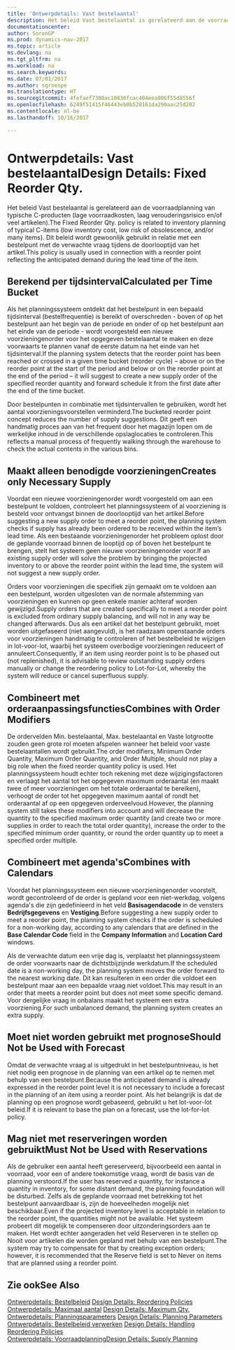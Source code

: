 ```yaml
---
title: 'Ontwerpdetails: Vast bestelaantal'
description: Het beleid Vast bestelaantal is gerelateerd aan de voorraadplanning van typische C-producten (lage voorraadkosten, laag verouderingsrisico en/of veel artikelen). Dit beleid wordt gewoonlijk gebruikt in relatie met een bestelpunt met de verwachte vraag tijdens de doorlooptijd van het artikel.
documentationcenter: 
author: SorenGP
ms.prod: dynamics-nav-2017
ms.topic: article
ms.devlang: na
ms.tgt_pltfrm: na
ms.workload: na
ms.search.keywords: 
ms.date: 07/01/2017
ms.author: sgroespe
ms.translationtype: HT
ms.sourcegitcommit: 4fefaef7380ac10836fcac404eea006f55d8556f
ms.openlocfilehash: 6249f51415f46443eb0b528161da290aac25d202
ms.contentlocale: nl-be
ms.lasthandoff: 10/16/2017

---
```

# <a name="design-details-fixed-reorder-qty"></a><span data-ttu-id="79ecd-104">Ontwerpdetails: Vast bestelaantal</span><span class="sxs-lookup"><span data-stu-id="79ecd-104">Design Details: Fixed Reorder Qty.</span></span>
<span data-ttu-id="79ecd-105">Het beleid Vast bestelaantal is gerelateerd aan de voorraadplanning van typische C-producten (lage voorraadkosten, laag verouderingsrisico en/of veel artikelen).</span><span class="sxs-lookup"><span data-stu-id="79ecd-105">The Fixed Reorder Qty. policy is related to inventory planning of typical C-items (low inventory cost, low risk of obsolescence, and/or many items).</span></span> <span data-ttu-id="79ecd-106">Dit beleid wordt gewoonlijk gebruikt in relatie met een bestelpunt met de verwachte vraag tijdens de doorlooptijd van het artikel.</span><span class="sxs-lookup"><span data-stu-id="79ecd-106">This policy is usually used in connection with a reorder point reflecting the anticipated demand during the lead time of the item.</span></span>  

## <a name="calculated-per-time-bucket"></a><span data-ttu-id="79ecd-107">Berekend per tijdsinterval</span><span class="sxs-lookup"><span data-stu-id="79ecd-107">Calculated per Time Bucket</span></span>  
 <span data-ttu-id="79ecd-108">Als het planningssysteem ontdekt dat het bestelpunt in een bepaald tijdsinterval (bestelfrequentie) is bereikt of overschreden - boven of op het bestelpunt aan het begin van de periode en onder of op het bestelpunt aan het einde van de periode - wordt voorgesteld een nieuwe voorzieningenorder voor het opgegeven bestelaantal te maken en deze voorwaarts te plannen vanaf de eerste datum na het einde van het tijdsinterval.</span><span class="sxs-lookup"><span data-stu-id="79ecd-108">If the planning system detects that the reorder point has been reached or crossed in a given time bucket (reorder cycle) – above or on the reorder point at the start of the period and below or on the reorder point at the end of the period – it will suggest to create a new supply order of the specified reorder quantity and forward schedule it from the first date after the end of the time bucket.</span></span>  

 <span data-ttu-id="79ecd-109">Door bestelpunten in combinatie met tijdsintervallen te gebruiken, wordt het aantal voorzieningsvoorstellen verminderd.</span><span class="sxs-lookup"><span data-stu-id="79ecd-109">The bucketed reorder point concept reduces the number of supply suggestions.</span></span> <span data-ttu-id="79ecd-110">Dit geeft een handmatig proces aan van het frequent door het magazijn lopen om de werkelijke inhoud in de verschillende opslaglocaties te controleren.</span><span class="sxs-lookup"><span data-stu-id="79ecd-110">This reflects a manual process of frequently walking through the warehouse to check the actual contents in the various bins.</span></span>  

## <a name="creates-only-necessary-supply"></a><span data-ttu-id="79ecd-111">Maakt alleen benodigde voorzieningen</span><span class="sxs-lookup"><span data-stu-id="79ecd-111">Creates only Necessary Supply</span></span>  
 <span data-ttu-id="79ecd-112">Voordat een nieuwe voorzieningenorder wordt voorgesteld om aan een bestelpunt te voldoen, controleert het planningssysteem of al voorziening is besteld voor ontvangst binnen de doorlooptijd van het artikel.</span><span class="sxs-lookup"><span data-stu-id="79ecd-112">Before suggesting a new supply order to meet a reorder point, the planning system checks if supply has already been ordered to be received within the item’s lead time.</span></span> <span data-ttu-id="79ecd-113">Als een bestaande voorzieningenorder het probleem oplost door de geplande voorraad binnen de looptijd op of boven het bestelpunt te brengen, stelt het systeem geen nieuwe voorzieningenorder voor.</span><span class="sxs-lookup"><span data-stu-id="79ecd-113">If an existing supply order will solve the problem by bringing the projected inventory to or above the reorder point within the lead time, the system will not suggest a new supply order.</span></span>  

 <span data-ttu-id="79ecd-114">Orders voor voorzieningen die specifiek zijn gemaakt om te voldoen aan een bestelpunt, worden uitgesloten van de normale afstemming van voorzieningen en kunnen op geen enkele manier achteraf worden gewijzigd.</span><span class="sxs-lookup"><span data-stu-id="79ecd-114">Supply orders that are created specifically to meet a reorder point is excluded from ordinary supply balancing, and will not in any way be changed afterwards.</span></span> <span data-ttu-id="79ecd-115">Dus als een artikel dat het bestelpunt gebruikt, moet worden uitgefaseerd (niet aangevuld), is het raadzaam openstaande orders voor voorzieningen handmatig te controleren of het bestelbeleid te wijzigen in lot-voor-lot, waarbij het systeem overbodige voorzieningen reduceert of annuleert.</span><span class="sxs-lookup"><span data-stu-id="79ecd-115">Consequently, if an item using reorder point is to be phased out (not replenished), it is advisable to review outstanding supply orders manually or change the reordering policy to Lot-for-Lot, whereby the system will reduce or cancel superfluous supply.</span></span>  

## <a name="combines-with-order-modifiers"></a><span data-ttu-id="79ecd-116">Combineert met orderaanpassingsfuncties</span><span class="sxs-lookup"><span data-stu-id="79ecd-116">Combines with Order Modifiers</span></span>  
 <span data-ttu-id="79ecd-117">De ordervelden Min. bestelaantal, Max. bestelaantal en Vaste lotgrootte zouden geen grote rol moeten afspelen wanneer het beleid voor vaste bestelaantallen wordt gebruikt.</span><span class="sxs-lookup"><span data-stu-id="79ecd-117">The order modifiers, Minimum Order Quantity, Maximum Order Quantity, and Order Multiple, should not play a big role when the fixed reorder quantity policy is used.</span></span> <span data-ttu-id="79ecd-118">Het planningssysteem houdt echter toch rekening met deze wijzigingsfactoren en verlaagt het aantal tot het opgegeven maximum orderaantal (en maakt twee of meer voorzieningen om het totale orderaantal te bereiken), verhoogt de order tot het opgegeven maximum aantal of rondt het orderaantal af op een opgegeven orderveelvoud.</span><span class="sxs-lookup"><span data-stu-id="79ecd-118">However, the planning system still takes these modifiers into account and will decrease the quantity to the specified maximum order quantity (and create two or more supplies in order to reach the total order quantity), increase the order to the specified minimum order quantity, or round the order quantity up to meet a specified order multiple.</span></span>  

## <a name="combines-with-calendars"></a><span data-ttu-id="79ecd-119">Combineert met agenda's</span><span class="sxs-lookup"><span data-stu-id="79ecd-119">Combines with Calendars</span></span>  
 <span data-ttu-id="79ecd-120">Voordat het planningssysteem een nieuwe voorzieningenorder voorstelt, wordt gecontroleerd of de order is gepland voor een niet-werkdag, volgens agenda's die zijn gedefinieerd in het veld **Basisagendacode** in de vensters **Bedrijfsgegevens** en **Vestiging**.</span><span class="sxs-lookup"><span data-stu-id="79ecd-120">Before suggesting a new supply order to meet a reorder point, the planning system checks if the order is scheduled for a non-working day, according to any calendars that are defined in the **Base Calendar Code** field in the **Company Information** and **Location Card** windows.</span></span>  

 <span data-ttu-id="79ecd-121">Als de verwachte datum een vrije dag is, verplaatst het planningssysteem de order voorwaarts naar de dichtstbijzijnde werkdatum.</span><span class="sxs-lookup"><span data-stu-id="79ecd-121">If the scheduled date is a non-working day, the planning system moves the order forward to the nearest working date.</span></span> <span data-ttu-id="79ecd-122">Dit kan resulteren in een order die voldoet een bestelpunt maar aan een bepaalde vraag niet voldoet.</span><span class="sxs-lookup"><span data-stu-id="79ecd-122">This may result in an order that meets a reorder point but does not meet some specific demand.</span></span> <span data-ttu-id="79ecd-123">Voor dergelijke vraag in onbalans maakt het systeem een extra voorziening.</span><span class="sxs-lookup"><span data-stu-id="79ecd-123">For such unbalanced demand, the planning system creates an extra supply.</span></span>  

## <a name="should-not-be-used-with-forecast"></a><span data-ttu-id="79ecd-124">Moet niet worden gebruikt met prognose</span><span class="sxs-lookup"><span data-stu-id="79ecd-124">Should Not be Used with Forecast</span></span>  
 <span data-ttu-id="79ecd-125">Omdat de verwachte vraag al is uitgedrukt in het bestelpuntniveau, is het niet nodig een prognose in de planning van een artikel op te nemen met behulp van een bestelpunt.</span><span class="sxs-lookup"><span data-stu-id="79ecd-125">Because the anticipated demand is already expressed in the reorder point level it is not necessary to include a forecast in the planning of an item using a reorder point.</span></span> <span data-ttu-id="79ecd-126">Als het belangrijk is dat de planning op een prognose wordt gebaseerd, gebruikt u het lot-voor-lot beleid.</span><span class="sxs-lookup"><span data-stu-id="79ecd-126">If it is relevant to base the plan on a forecast, use the lot-for-lot policy.</span></span>  

## <a name="must-not-be-used-with-reservations"></a><span data-ttu-id="79ecd-127">Mag niet met reserveringen worden gebruikt</span><span class="sxs-lookup"><span data-stu-id="79ecd-127">Must Not be Used with Reservations</span></span>  
 <span data-ttu-id="79ecd-128">Als de gebruiker een aantal heeft gereserveerd, bijvoorbeeld een aantal in voorraad, voor een of andere toekomstige vraag, wordt de basis van de planning verstoord.</span><span class="sxs-lookup"><span data-stu-id="79ecd-128">If the user has reserved a quantity, for instance a quantity in inventory, for some distant demand, the planning foundation will be disturbed.</span></span> <span data-ttu-id="79ecd-129">Zelfs als de geplande voorraad met betrekking tot het bestelpunt aanvaardbaar is, zijn de hoeveelheden mogelijk niet beschikbaar.</span><span class="sxs-lookup"><span data-stu-id="79ecd-129">Even if the projected inventory level is acceptable in relation to the reorder point, the quantities might not be available.</span></span> <span data-ttu-id="79ecd-130">Het systeem probeert dit mogelijk te compenseren door uitzonderingsorders aan te maken. Het wordt echter aangeraden het veld Reserveren in te stellen op Nooit voor artikelen die worden gepland met behulp van een bestelpunt.</span><span class="sxs-lookup"><span data-stu-id="79ecd-130">The system may try to compensate for that by creating exception orders; however, it is recommended that the Reserve field is set to Never on items that are planned using a reorder point.</span></span>  

## <a name="see-also"></a><span data-ttu-id="79ecd-131">Zie ook</span><span class="sxs-lookup"><span data-stu-id="79ecd-131">See Also</span></span>  
 <span data-ttu-id="79ecd-132">[Ontwerpdetails: Bestelbeleid](design-details-reordering-policies.md) </span><span class="sxs-lookup"><span data-stu-id="79ecd-132">[Design Details: Reordering Policies](design-details-reordering-policies.md) </span></span>  
 <span data-ttu-id="79ecd-133">[Ontwerpdetails: Maximaal aantal](design-details-maximum-qty.md) </span><span class="sxs-lookup"><span data-stu-id="79ecd-133">[Design Details: Maximum Qty.](design-details-maximum-qty.md) </span></span>  
 <span data-ttu-id="79ecd-134">[Ontwerpdetails: Planningsparameters](design-details-planning-parameters.md) </span><span class="sxs-lookup"><span data-stu-id="79ecd-134">[Design Details: Planning Parameters](design-details-planning-parameters.md) </span></span>  
 <span data-ttu-id="79ecd-135">[Ontwerpdetails: Bestelbeleid verwerken](design-details-handling-reordering-policies.md) </span><span class="sxs-lookup"><span data-stu-id="79ecd-135">[Design Details: Handling Reordering Policies](design-details-handling-reordering-policies.md) </span></span>  
 [<span data-ttu-id="79ecd-136">Ontwerpdetails: Voorraadplanning</span><span class="sxs-lookup"><span data-stu-id="79ecd-136">Design Details: Supply Planning</span></span>](design-details-supply-planning.md)

